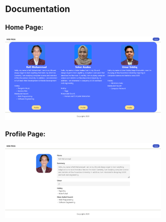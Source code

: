 # Documentation
## Home Page:
![Profile Page](public/pics/documentation/Home_page.png)

## Profile Page:
![Profile Page](public/pics/documentation/Profile_page.png)